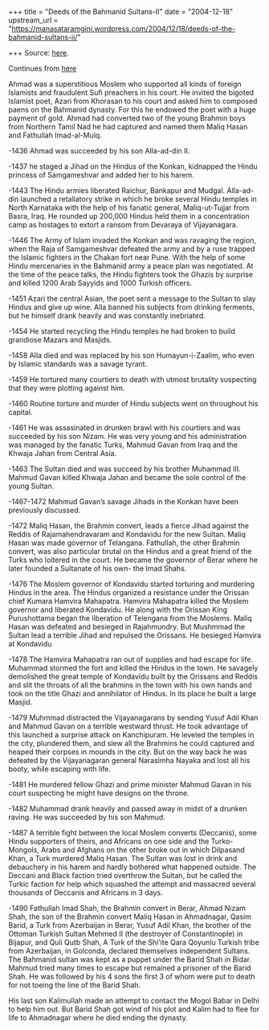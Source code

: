 +++
title = "Deeds of the Bahmanid Sultans-II"
date = "2004-12-18"
upstream_url = "https://manasataramgini.wordpress.com/2004/12/18/deeds-of-the-bahmanid-sultans-ii/"

+++
Source: [here](https://manasataramgini.wordpress.com/2004/12/18/deeds-of-the-bahmanid-sultans-ii/).

Continues from
[here](https://manasataramgini.wordpress.com/2004/12/13/some-deeds-of-bahmanid-sultans-i/)

Ahmad was a superstitious Moslem who supported all kinds of foreign
Islamists and fraudulent Sufi preachers in his court. He invited the
bigoted Islamist poet, Azari from Khorasan to his court and asked him to
composed paens on the Bahmanid dynasty. For this he endowed the poet
with a huge payment of gold. Ahmad had converted two of the young
Brahmin boys from Northern Tamil Nad he had captured and named them
Maliq Hasan and Fathullah Imad-al-Mulq.

-1436 Ahmad was succeeded by his son Alla-ad-din II.

-1437 he staged a Jihad on the Hindus of the Konkan, kidnapped the Hindu
princess of Samgameshvar and added her to his harem.

-1443 The Hindu armies liberated Raichur, Bankapur and Mudgal.
Alla-ad-din launched a retaliatory strike in which he broke several
Hindu temples in North Karnataka with the help of his fanatic general,
Maliq-ut-Tujjar from Basra, Iraq. He rounded up 200,000 Hindus held them
in a concentration camp as hostages to extort a ransom from Devaraya of
Vijayanagara.

-1446 The Army of Islam invaded the Konkan and was ravaging the region,
when the Raja of Samgameshvar defeated the army and by a ruse trapped
the Islamic fighters in the Chakan fort near Pune. With the help of some
Hindu mercenaries in the Bahmanid army a peace plan was negotiated. At
the time of the peace talks, the Hindu fighters took the Ghazis by
surprise and killed 1200 Arab Sayyids and 1000 Turkish officers.

-1451 Azari the central Asian, the poet sent a message to the Sultan to
slay Hindus and give up wine. Alla banned his subjects from drinking
ferments, but he himself drank heavily and was constantly inebriated.

-1454 He started recycling the Hindu temples he had broken to build
grandiose Mazars and Masjids.

-1458 Alla died and was replaced by his son Humayun-i-Zaalim, who even
by Islamic standards was a savage tyrant.

-1459 He tortured many courtiers to death with utmost brutality
suspecting that they were plotting against him.

-1460 Routine torture and murder of Hindu subjects went on throughout
his capital.

-1461 He was assasinated in drunken brawl with his courtiers and was
succeeded by his son Nizam. He was very young and his administration was
managed by the fanatic Turks, Mahmud Gavan from Iraq and the Khwaja
Jahan from Central Asia.

-1463 The Sultan died and was succeed by his brother Muhammad III.
Mahmud Gavan killed Khwaja Jahan and became the sole control of the
young Sultan.

-1467-1472 Mahmud Gavan’s savage Jihads in the Konkan have been
previously discussed.

-1472 Maliq Hasan, the Brahmin convert, leads a fierce Jihad against the
Reddis of Rajamahendravaram and Kondavidu for the new Sultan. Maliq
Hasan was made governor of Telangana. Fathullah, the other Brahmin
convert, was also particular brutal on the Hindus and a great friend of
the Turks who loitered in the court. He became the governor of Berar
where he later founded a Sultanate of his own- the Imad Shahs.

-1476 The Moslem governor of Kondavidu started torturing and murdering
Hindus in the area. The Hindus organized a resistance under the Orissan
chief Kumara Hamvira Mahapatra. Hamvira Mahapatra killed the Moslem
governor and liberated Kondavidu. He along with the Orissan King
Purushottama began the liberation of Telengana from the Moslems. Maliq
Hasan was defeated and besieged in Rajahmundry. But Mushmmad the Sultan
lead a terrible Jihad and repulsed the Orissans. He besieged Hamvira at
Kondavidu

-1478 The Hamvira Mahapatra ran out of supplies and had escape for life.
Muhammad stormed the fort and killed the Hindus in the town. He savagely
demolished the great temple of Kondavidu built by the Orissans and
Reddis and slit the throats of all the brahmins in the town with his own
hands and took on the title Ghazi and annihilator of Hindus. In its
place he built a large Masjid.

-1479 Muhmmad distracted the Vijayanagarans by sending Yusuf Adil Khan
and Mahmud Gavan on a terrible westward thrust. He took advantage of
this launched a surprise attack on Kanchipuram. He leveled the temples
in the city, plundered them, and slew all the Brahmins he could captured
and heaped their corpses in mounds in the city. But on the way back he
was defeated by the Vijayanagaran general Narasimha Nayaka and lost all
his booty, while escaping with life.

-1481 He murdered fellow Ghazi and prime minister Mahmud Gavan in his
court suspecting he might have designs on the throne.

-1482 Muhammad drank heavily and passed away in midst of a drunken
raving. He was succeeded by his son Mahmud.

-1487 A terrible fight between the local Moslem converts (Deccanis),
some Hindu supporters of theirs, and Africans on one side and the
Turko-Mongols, Arabs and Afghans on the other broke out in which
Dilpasand Khan, a Turk murdered Maliq Hasan. The Sultan was lost in
drink and debauchery in his harem and hardly bothered what happened
outside. The Deccani and Black faction tried overthrow the Sultan, but
he called the Turkic faction for help which squashed the attempt and
massacred several thousands of Deccanis and Africans in 3 days.

-1490 Fathullah Imad Shah, the Brahmin convert in Berar, Ahmad Nizam
Shah, the son of the Brahmin convert Maliq Hasan in Ahmadnagar, Qasim
Barid, a Turk from Azerbaijan in Berar, Yusuf Adil Khan, the brother of
the Ottoman Turkish Sultan Mehmed II (the destroyer of Constantinople)
in Bijapur, and Quli Qutb Shah, A Turk of the Shi’ite Qara Qoyunlu
Turkish tribe from Azerbaijan, in Golconda, declared themselves
independent Sultans. The Bahmanid sultan was kept as a puppet under the
Barid Shah in Bidar. Mahmud tried many times to escape but remained a
prisoner of the Barid Shah. He was followed by his 4 sons the first 3 of
whom were put to death for not toeing the line of the Barid Shah.

His last son Kalimullah made an attempt to contact the Mogol Babar in
Delhi to help him out. But Barid Shah got wind of his plot and Kalim had
to flee for life to Ahmadnagar where he died ending the dynasty.

